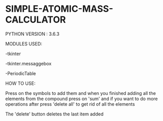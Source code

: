 # SIMPLE-ATOMIC-MASS-CALCULATOR

PYTHON VERSION : 3.6.3

MODULES USED:

-tkinter

-tkinter.messaggebox

-PeriodicTable

HOW TO USE:

Press on the symbols to add them and when you finished adding all the
elements from the compound press on 'sum' and if you want to do more
operations after press 'delete all' to get rid of all the elements

The 'delete' button deletes the last item added
